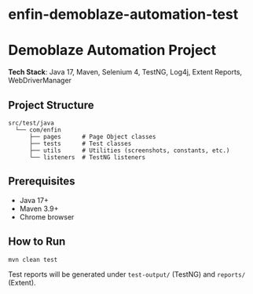 # enfin-demoblaze-automation-test

# Demoblaze Automation Project

**Tech Stack**: Java 17, Maven, Selenium 4, TestNG, Log4j, Extent Reports, WebDriverManager

## Project Structure
```
src/test/java
  └── com/enfin
      ├── pages      # Page Object classes
      ├── tests      # Test classes
      ├── utils      # Utilities (screenshots, constants, etc.)
      └── listeners  # TestNG listeners
```
## Prerequisites
* Java 17+
* Maven 3.9+
* Chrome browser

## How to Run
```bash
mvn clean test
```
Test reports will be generated under `test-output/` (TestNG) and `reports/` (Extent).
